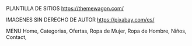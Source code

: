

PLANTILLA DE SITIOS
https://themewagon.com/

IMAGENES SIN DERECHO DE AUTOR
https://pixabay.com/es/

MENU
Home, Categorias, Ofertas, Ropa de Mujer, Ropa de Hombre, Niños, Contact,
